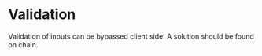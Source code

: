 # Validation

Validation of inputs can be bypassed client side. A solution should be found on chain.